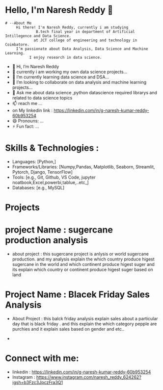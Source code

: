 


# Hello, I'm Naresh Reddy 👋

    # --About Me
		 Hi there! I'm Naresh Reddy, currently i am studying
                  B.tech final year in department of Artificial Intillegence and Data Science.
                 at JCT college of engineering and technology in Coimbatore.
		 I’m passionate about Data Analysis, Data Science and Machine Learning. 
               I enjoy research in data science.

  
- 👋 Hi, I’m Naresh Reddy
- 👀 currently i am working my own data science projects... 
- 🌱 I’m currently learning data science and DSA...
- 💞️ I’m looking to collaborate on data analysis and machine learning projects...
- 💬 Ask me about data science ,python datascience required librarys and related to data science topics
- 📫  reach me ...
- on  My linkedin link : https://linkedin.com/in/g-naresh-kumar-reddy-60b953254 
- 😄 Pronouns: ...
- ⚡ Fun fact: ...


# Skills & Technologies :

- Languages: [Python,]
- Frameworks/Libraries: [Numpy,Pandas, Matplotlib, Seaborn, Streamlit, Pytorch,  Django,  TensorFlow]
- Tools: [e.g., Git, Github, VS Code, jupyter noatbook,Excel,powerbi,tablue,..etc_]
- Databases: [e.g., MySQL]

# Projects

# project Name :  sugercane production analysis

- about project :
     this sugercane project is anlysis or world sugercane production.
     and my analysis explain the which country produce higest sugercane in the world
     and which continent produce higest suger and its explain which country or continent produce higest suger based on land
 
  
# Project Name : Blacek Friday Sales Analysis

- About Project :
    this balck friday analysis explain sales about a particular day that is black friday .
    and this explain the which category pepple are purchies and it explain sales based on gender and etc..
  


-  
# Connect with me:
- linkedin : https://linkedin.com/in/g-naresh-kumar-reddy-60b953254
- Instagram : https://www.instagram.com/naresh_reddy_624262?igsh=b3Fzc3JpczFra3Q1
<!---
nareshreddy624262/nareshreddy624262 is a ✨ special ✨ repository because its `README.md` (this file) appears on your GitHub profile.
You can click the Preview link to take a look at your changes.
--->
